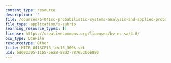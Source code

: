```yaml
---
content_type: resource
description: ''
file: /courses/6-041sc-probabilistic-systems-analysis-and-applied-probability-fall-2013/bd69330511b55ea888d278765366b890_MIT6_041SCF13_lec15_300k.vtt
file_type: application/x-subrip
learning_resource_types: []
license: https://creativecommons.org/licenses/by-nc-sa/4.0/
ocw_type: OCWFile
resourcetype: Other
title: MIT6_041SCF13_lec15_300k.srt
uid: bd693305-11b5-5ea8-88d2-78765366b890
---
```


